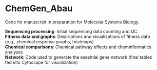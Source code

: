 # ChemGen_Abau
Code for manuscript in preparation for Molecular Systems Biology.

**Sequencing processing**: Initial sequencing data counting and QC  
**Fitness data and graphs**: Descriptions and visualizations of fitness data (e.g., chemical response graphs, heatmaps)  
**Chemical comparisons**: Chemical pathway effects and cheminformatics analyses  
**Network**: Code used to generate the essential gene network (final tables fed into Cytoscape for visualization)  

